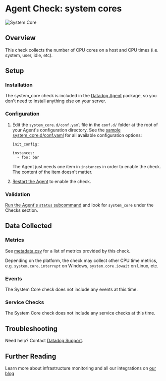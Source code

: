 # Agent Check: system cores

![System Core][8]

## Overview

This check collects the number of CPU cores on a host and CPU times (i.e. system, user, idle, etc).

## Setup
### Installation

The system_core check is included in the [Datadog Agent][1] package, so you don't need to install anything else on your server.

### Configuration

1. Edit the `system_core.d/conf.yaml` file in the `conf.d/` folder at the root of your Agent's configuration directory. See the [sample system_core.d/conf.yaml][2] for all available configuration options:

    ```
    init_config:

    instances:
      - foo: bar
    ```

    The Agent just needs one item in `instances` in order to enable the check. The content of the item doesn't matter.

2. [Restart the Agent][3] to enable the check.

### Validation

[Run the Agent's `status` subcommand][4] and look for `system_core` under the Checks section.

## Data Collected
### Metrics

See [metadata.csv][5] for a list of metrics provided by this check.

Depending on the platform, the check may collect other CPU time metrics, e.g. `system.core.interrupt` on Windows, `system.core.iowait` on Linux, etc.

### Events
The System Core check does not include any events at this time.

### Service Checks
The System Core check does not include any service checks at this time.

## Troubleshooting
Need help? Contact [Datadog Support][6].

## Further Reading
Learn more about infrastructure monitoring and all our integrations on [our blog][7]


[1]: https://app.datadoghq.com/account/settings#agent
[2]: https://github.com/DataDog/integrations-core/blob/master/system_core/datadog_checks/system_core/data/conf.yaml.example
[3]: https://docs.datadoghq.com/agent/faq/agent-commands/#start-stop-restart-the-agent
[4]: https://docs.datadoghq.com/agent/faq/agent-commands/#agent-status-and-information
[5]: https://github.com/DataDog/integrations-core/blob/master/system_core/metadata.csv
[6]: http://docs.datadoghq.com/help/
[7]: https://www.datadoghq.com/blog/
[8]: http://raw.githubusercontent.com/DataDog/documentation/master/src/images/integrations/systemcore/syscoredash.png
